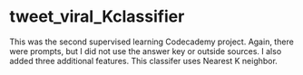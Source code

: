 # tweet_viral_Kclassifier

This was the second supervised learning Codecademy project. Again, there were prompts, but I did not use the answer key or outside sources. I also added three additional features. This classifer uses Nearest K neighbor. 

